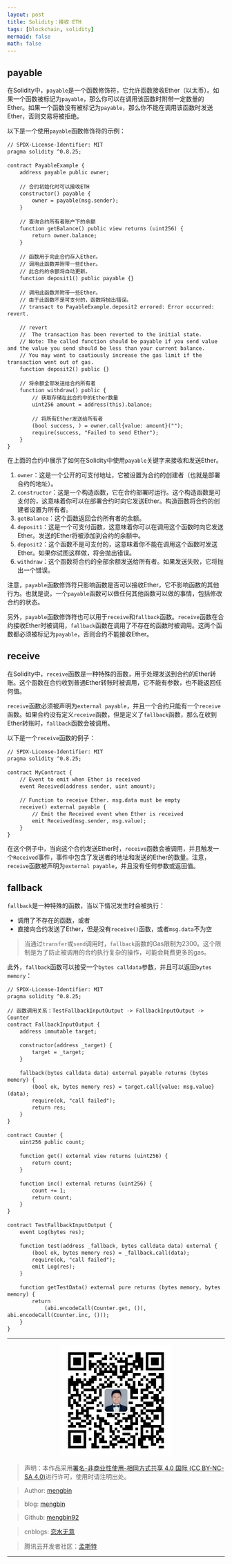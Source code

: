 ```yaml
---
layout: post
title: Solidity：接收 ETH
tags: [blockchain, solidity]
mermaid: false
math: false
---  
```


## payable

在Solidity中，`payable`是一个函数修饰符，它允许函数接收Ether（以太币）。如果一个函数被标记为`payable`，那么你可以在调用该函数时附带一定数量的Ether。如果一个函数没有被标记为`payable`，那么你不能在调用该函数时发送Ether，否则交易将被拒绝。

以下是一个使用`payable`函数修饰符的示例：

```solidity
// SPDX-License-Identifier: MIT
pragma solidity ^0.8.25;

contract PayableExample {
    address payable public owner;

    // 合约初始化时可以接收ETH
    constructor() payable {
        owner = payable(msg.sender);
    }

    // 查询合约所有者账户下的余额
    function getBalance() public view returns (uint256) {
        return owner.balance;
    }

    // 函数用于向此合约存入Ether。
    // 调用此函数并附带一些Ether。
    // 此合约的余额将自动更新。
    function deposit1() public payable {}

    // 调用此函数并附带一些Ether。
    // 由于此函数不是可支付的，函数将抛出错误。
    // transact to PayableExample.deposit2 errored: Error occurred: revert.

    // revert
    // 	The transaction has been reverted to the initial state.
    // Note: The called function should be payable if you send value and the value you send should be less than your current balance.
    // You may want to cautiously increase the gas limit if the transaction went out of gas.
    function deposit2() public {}

    // 将余额全部发送给合约所有者
    function withdraw() public {
        // 获取存储在此合约中的Ether数量
        uint256 amount = address(this).balance;

        // 将所有Ether发送给所有者
        (bool success, ) = owner.call{value: amount}("");
        require(success, "Failed to send Ether");
    }
}
```

在上面的合约中展示了如何在Solidity中使用`payable`关键字来接收和发送Ether。

1. `owner`：这是一个公开的可支付地址，它被设置为合约的创建者（也就是部署合约的地址）。
2. `constructor`：这是一个构造函数，它在合约部署时运行。这个构造函数是可支付的，这意味着你可以在部署合约时向它发送Ether。构造函数将合约的创建者设置为所有者。
3. `getBalance`：这个函数返回合约所有者的余额。
4. `deposit1`：这是一个可支付函数，这意味着你可以在调用这个函数时向它发送Ether。发送的Ether将被添加到合约的余额中。
5. `deposit2`：这个函数不是可支付的，这意味着你不能在调用这个函数时发送Ether。如果你试图这样做，将会抛出错误。
6. `withdraw`：这个函数将合约的全部余额发送给所有者。如果发送失败，它将抛出一个错误。

注意，`payable`函数修饰符只影响函数是否可以接收Ether，它不影响函数的其他行为。也就是说，一个`payable`函数可以做任何其他函数可以做的事情，包括修改合约的状态。

另外，`payable`函数修饰符也可以用于`receive`和`fallback`函数。`receive`函数在合约接收Ether时被调用，`fallback`函数在调用了不存在的函数时被调用。这两个函数都必须被标记为`payable`，否则合约不能接收Ether。  

## receive

在Solidity中，`receive`函数是一种特殊的函数，用于处理发送到合约的Ether转账。这个函数在合约收到普通Ether转账时被调用，它不能有参数，也不能返回任何值。

`receive`函数必须被声明为`external payable`，并且一个合约只能有一个`receive`函数。如果合约没有定义`receive`函数，但是定义了`fallback`函数，那么在收到Ether转账时，`fallback`函数会被调用。

以下是一个`receive`函数的例子：

```solidity
// SPDX-License-Identifier: MIT
pragma solidity ^0.8.25;

contract MyContract {
    // Event to emit when Ether is received
    event Received(address sender, uint amount);

    // Function to receive Ether. msg.data must be empty
    receive() external payable {
        // Emit the Received event when Ether is received
        emit Received(msg.sender, msg.value);
    }
}
```

在这个例子中，当向这个合约发送Ether时，`receive`函数会被调用，并且触发一个`Received`事件，事件中包含了发送者的地址和发送的Ether的数量。注意，`receive`函数被声明为`external payable`，并且没有任何参数或返回值。

## fallback

`fallback`是一种特殊的函数，当以下情况发生时会被执行：

- 调用了不存在的函数，或者
- 直接向合约发送了Ether，但是没有`receive()`函数，或者`msg.data`不为空

> 当通过`transfer`或`send`调用时，`fallback`函数的Gas限制为2300。这个限制是为了防止被调用的合约执行复杂的操作，可能会耗费更多的gas。

此外，`fallback`函数可以接受一个`bytes calldata`参数，并且可以返回`bytes memory`：  

```solidity
// SPDX-License-Identifier: MIT
pragma solidity ^0.8.25;

// 函数调用关系：TestFallbackInputOutput -> FallbackInputOutput -> Counter
contract FallbackInputOutput {
    address immutable target;

    constructor(address _target) {
        target = _target;
    }

    fallback(bytes calldata data) external payable returns (bytes memory) {
        (bool ok, bytes memory res) = target.call{value: msg.value}(data);
        require(ok, "call failed");
        return res;
    }
}

contract Counter {
    uint256 public count;

    function get() external view returns (uint256) {
        return count;
    }

    function inc() external returns (uint256) {
        count += 1;
        return count;
    }
}

contract TestFallbackInputOutput {
    event Log(bytes res);

    function test(address _fallback, bytes calldata data) external {
        (bool ok, bytes memory res) = _fallback.call(data);
        require(ok, "call failed");
        emit Log(res);
    }

    function getTestData() external pure returns (bytes memory, bytes memory) {
        return
            (abi.encodeCall(Counter.get, ()), abi.encodeCall(Counter.inc, ()));
    }
}
```

---

<div align="center">
  <img src="../img/qrcode_wechat.jpg" alt="孟斯特">
</div>

> 声明：本作品采用[署名-非商业性使用-相同方式共享 4.0 国际 (CC BY-NC-SA 4.0)](https://creativecommons.org/licenses/by-nc-sa/4.0/deed.zh)进行许可，使用时请注明出处。  

> Author: [mengbin](mengbin1992@outlook.com)  

> blog: [mengbin](https://mengbin.top)  

> Github: [mengbin92](https://mengbin92.github.io/)  

> cnblogs: [恋水无意](https://www.cnblogs.com/lianshuiwuyi/)  

> 腾讯云开发者社区：[孟斯特](https://cloud.tencent.com/developer/user/6649301)  

---
